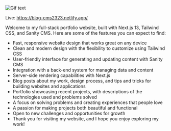 ![Gif text](https://media1.giphy.com/media/v1.Y2lkPTc5MGI3NjExNjI1ZTY0YzMyMjFiZDg4NWZhNmJlM2I0MWVkNWJkZjU3ZmI2NDIzMCZjdD1n/RiinbTUdlJ6eYvC91v/giphy.gif)

Live: https://blog-cms2323.netlify.app/

Welcome to my full-stack portfolio website, built with Next.js 13, Tailwind CSS, and Sanity CMS. Here are some of the features you can expect to find:

- Fast, responsive website design that works great on any device
- Clean and modern design with the flexibility to customize using Tailwind CSS
- User-friendly interface for generating and updating content with Sanity CMS
- Integration with a back-end system for managing data and content
- Server-side rendering capabilities with Next.js
- Blog posts about my work, design process, and tips and tricks for building websites and applications
- Portfolio showcasing recent projects, with descriptions of the technologies used and problems solved
- A focus on solving problems and creating experiences that people love
- A passion for making projects both beautiful and functional
- Open to new challenges and opportunities for growth
- Thank you for visiting my website, and I hope you enjoy exploring my work!
